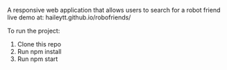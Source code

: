 A responsive web application that allows users to search for a robot friend
live demo at: haileytt.github.io/robofriends/ 

To run the project:

1. Clone this repo
2. Run npm install
3. Run npm start






